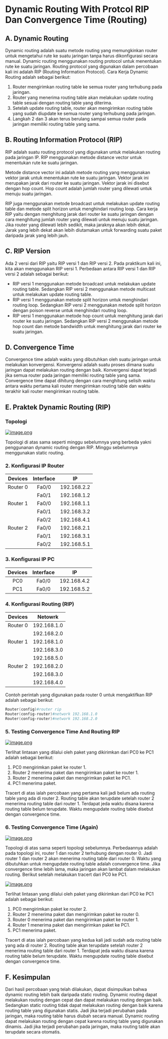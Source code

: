 # Dynamic Routing With Protcol RIP Dan Convergence Time (Routing)

## A. Dynamic Routing

Dynamic routing adalah suatu metode routing yang memungkinkan router untuk mengetahui rute ke suatu jaringan tanpa harus dikonfigurasi secara manual. Dynamic routing menggunakan routing protocol untuk menentukan rute ke suatu jaringan. Routing protocol yang digunakan dalam percobaan kali ini adalah RIP (Routing Information Protocol). Cara Kerja Dynamic Routing adalah sebagai berikut:

1. Router mengirimkan routing table ke semua router yang terhubung pada jaringan.
2. Router yang menerima routing table akan melakukan update routing table sesuai dengan routing table yang diterima.
3. Setelah update routing table, router akan mengirimkan routing table yang sudah diupdate ke semua router yang terhubung pada jaringan.
4. Langkah 2 dan 3 akan terus berulang sampai semua router pada jaringan memiliki routing table yang sama.

## B. Routing Information Protocol (RIP)

RIP adalah suatu routing protocol yang digunakan untuk melakukan routing pada jaringan IP. RIP menggunakan metode distance vector untuk menentukan rute ke suatu jaringan.

Metode distance vector ini adalah metode routing yang menggunakan vektor jarak untuk menentukan rute ke suatu jaringan. Vektor jarak ini merupakan jarak dari router ke suatu jaringan. Vektor jarak ini disebut dengan hop count. Hop count adalah jumlah router yang dilewati untuk menuju suatu jaringan.

RIP juga menggunakan metode broadcast untuk melakukan update routing table dan metode split horizon untuk menghindari routing loop. Cara kerja RIP yaitu dengan menghitung jarak dari router ke suatu jaringan dengan cara menghitung jumlah router yang dilewati untuk menuju suatu jaringan. Jika router yang dilewati lebih sedikit, maka jaraknya akan lebih dekat. Jarak yang lebih dekat akan lebih diutamakan untuk forwarding suatu paket daripada jarak yang lebih jauh.

## C. RIP Version

Ada 2 versi dari RIP yaitu RIP versi 1 dan RIP versi 2. Pada praktikum kali ini, kita akan menggunakan RIP versi 1. Perbedaan antara RIP versi 1 dan RIP versi 2 adalah sebagai berikut:

- RIP versi 1 menggunakan metode broadcast untuk melakukan update routing table. Sedangkan RIP versi 2 menggunakan metode multicast untuk melakukan update routing table.
- RIP versi 1 menggunakan metode split horizon untuk menghindari routing loop. Sedangkan RIP versi 2 menggunakan metode split horizon dengan poison reverse untuk menghindari routing loop.
- RIP versi 1 menggunakan metode hop count untuk menghitung jarak dari router ke suatu jaringan. Sedangkan RIP versi 2 menggunakan metode hop count dan metode bandwidth untuk menghitung jarak dari router ke suatu jaringan.

## D. Convergence Time

Convergence time adalah waktu yang dibutuhkan oleh suatu jaringan untuk melakukan konvergensi. Konvergensi adalah suatu proses dimana suatu jaringan dapat melakukan routing dengan baik. Konvergensi dapat terjadi jika semua router pada jaringan memiliki routing table yang sama. Convergence time dapat dihitung dengan cara menghitung selisih waktu antara waktu pertama kali router mengirimkan routing table dan waktu terakhir kali router mengirimkan routing table.

## E. Praktek Dynamic Routing (RIP)

### Topologi

[![image.png](https://i.postimg.cc/wxXfHkyB/image.png)](https://postimg.cc/7bLMn0Nv)

Topologi di atas sama seperti minggu sebelumnya yang berbeda yakni penggunanan dynamic routing dengan RIP. Minggu sebelumnya menggunakan static routing.

### 2. Konfigurasi IP Router

| Devices  | Interface |     IP      |
| :------: | :-------: | :---------: |
| Router 0 |   Fa0/0   | 192.168.2.2 |
|          |   Fa0/1   | 192.168.1.2 |
| Router 1 |   Fa0/0   | 192.168.1.1 |
|          |   Fa0/1   | 192.168.3.2 |
|          |   Fa0/2   | 192.168.4.1 |
| Router 2 |   Fa0/0   | 192.168.2.1 |
|          |   Fa0/1   | 192.168.3.1 |
|          |   Fa0/2   | 192.168.5.1 |

### 3. Konfigurasi IP PC

| Devices | Interface |     IP      |
| :-----: | :-------: | :---------: |
|   PC0   |   Fa0/0   | 192.168.4.2 |
|   PC1   |   Fa0/0   | 192.168.5.2 |

### 4. Konfigurasi Routing (RIP)

| Devices  |   Netowrk   |
| :------: | :---------: |
| Router 0 | 192.168.1.0 |
|          | 192.168.2.0 |
| Router 1 | 192.168.1.0 |
|          | 192.168.3.0 |
|          | 192.168.5.0 |
| Router 2 | 192.168.2.0 |
|          | 192.168.3.0 |
|          | 192.168.4.0 |

Contoh perintah yang digunakan pada router 0 untuk mengaktifkan RIP adalah sebagai berikut:

```powershell
Router(config)#router rip
Router(config-router)#network 192.168.1.0
Router(config-router)#network 192.168.2.0
```

### 5. Testing Convergence Time And Routing RIP

[![image.png](https://i.postimg.cc/rsTLsFNR/image.png)](https://postimg.cc/47W0FGMX)

Terlihat lintasan yang dilalui oleh paket yang dikirimkan dari PC0 ke PC1 adalah sebagai berikut:

1. PC0 mengirimkan paket ke router 1.
2. Router 2 menerima paket dan mengirimkan paket ke router 1.
3. Router 2 menerima paket dan mengirimkan paket ke PC1.
4. PC1 menerima paket.

Tracert di atas ialah percobaan yang pertama kali jadi belum ada routing table yang ada di router 2. Routing table akan terupdate setelah router 2 menerima routing table dari router 1. Terdapat jeda waktu disana karena routing table belum terupdate. Waktu mengupdate routing table disebut dengan convergence time.

### 6. Testing Convergence Time (Again)

[![image.png](https://i.postimg.cc/x1MhJSqK/image.png)](https://postimg.cc/PCf299Wx)

Topologi di atas sama seperti topologi sebelumnya. Perbedaannya adalah pada topologi ini, router 1 dan router 2 terhubung dengan router 0. Jadi router 1 dan router 2 akan menerima routing table dari router 0. Waktu yang dibutuhkan untuk mengupdate routing table adalah convergence time. Jika convergence time lebih lama, maka jaringan akan lambat dalam melakukan routing. Berikut setelah melakukan tracert dari PC0 ke PC1.

[![image.png](https://i.postimg.cc/CKdvCTxP/image.png)](https://postimg.cc/2qRFmtvh)

Terlihat lintasan yang dilalui oleh paket yang dikirimkan dari PC0 ke PC1 adalah sebagai berikut:

1. PC0 mengirimkan paket ke router 2.
2. Router 2 menerima paket dan mengirimkan paket ke router 0.
3. Router 0 menerima paket dan mengirimkan paket ke router 1.
4. Router 1 menerima paket dan mengirimkan paket ke PC1.
5. PC1 menerima paket.

Tracert di atas ialah percobaan yang kedua kali jadi sudah ada routing table yang ada di router 2. Routing table akan terupdate setelah router 2 menerima routing table dari router 1. Terdapat jeda waktu disana karena routing table belum terupdate. Waktu mengupdate routing table disebut dengan convergence time.

## F. Kesimpulan

Dari hasil percobaan yang telah dilakukan, dapat disimpulkan bahwa dynamic routing lebih baik daripada static routing. Dynamic routing dapat melakukan routing dengan cepat dan dapat melakukan routing dengan baik. Sedangkan static routing tidak dapat melakukan routing dengan baik karena routing table yang digunakan statis. Jadi jika terjadi perubahan pada jaringan, maka routing table harus diubah secara manual. Dynamic routing dapat melakukan routing dengan cepat karena routing table yang digunakan dinamis. Jadi jika terjadi perubahan pada jaringan, maka routing table akan terupdate secara otomatis.